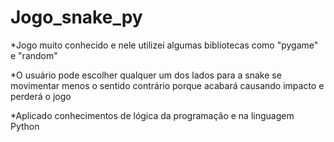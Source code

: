 # Jogo_snake_py


*Jogo muito conhecido e nele utilizei algumas bibliotecas como "pygame" e "random"

*O usuário pode escolher qualquer um dos lados para a snake se movimentar menos o sentido contrário porque acabará causando impacto e perderá o jogo

*Aplicado conhecimentos de lógica da programação e na linguagem Python
